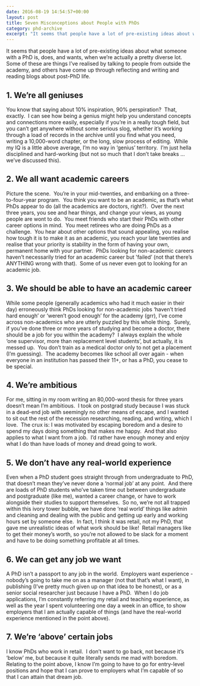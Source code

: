 ```yaml
---
date: 2016-08-19 14:54:57+00:00
layout: post
title: Seven Misconceptions about People with PhDs
category: phd-archive
excerpt: "It seems that people have a lot of pre-existing ideas about what someone with a PhD is, does, and wants, when we’re actually a pretty diverse lot."
---
```


It seems that people have a lot of pre-existing ideas about what someone with a PhD is, does, and wants, when we’re actually a pretty diverse lot.  Some of these are things I’ve realised by talking to people from outside the academy, and others have come up through reflecting and writing and reading blogs about post-PhD life.

## 1. We’re all geniuses  

You know that saying about 10% inspiration, 90% perspiration?  That, exactly.  I can see how being a genius might help you understand concepts and connections more easily, especially if you’re in a really tough field, but you can’t get anywhere without some serious slog, whether it’s working through a load of records in the archive until you find what you need, writing a 10,000-word chapter, or the long, slow process of editing.  While my IQ is a little above average, I’m no way in ‘genius’ territory.  I’m just hella disciplined and hard-working (but not so much that I don’t take breaks ... we’ve discussed this).

## 2. We all want academic careers  

Picture the scene.  You’re in your mid-twenties, and embarking on a three-to-four-year program.  You think you want to be an academic, as that’s what PhDs appear to do (all the academics are doctors, right?).  Over the next three years, you see and hear things, and change your views, as young people are wont to do.  You meet friends who start their PhDs with other career options in mind.  You meet retirees who are doing PhDs as a challenge.  You hear about other options that sound appealing, you realise how tough it is to make it as an academic, you reach your late twenties and realise that your priority is stability in the form of having your own, permanent home with your partner.  PhDs looking for non-academic careers haven’t necessarily tried for an academic career but 'failed’ (not that there’s ANYTHING wrong with that).  Some of us never even got to looking for an academic job.

## 3. We should be able to have an academic career  

While some people (generally academics who had it much easier in their day) erroneously think PhDs looking for non-academic jobs ‘haven’t tried hard enough’ or ‘weren’t good enough’ for the academy (grr), I’ve come across non-academics who are utterly puzzled by this whole thing.  Surely, if you’ve done three or more years of studying and become a doctor, there should be a job for you within the academy?  I always explain the whole ‘one supervisor, more than replacement level students’, but actually, it is messed up.  You don’t train as a medical doctor only to not get a placement (I’m guessing).  The academy becomes like school all over again - when everyone in an institution has passed their 11+, or has a PhD, you cease to be special.

## 4. We’re ambitious  

For me, sitting in my room writing an 80,000-word thesis for three years doesn’t mean I’m ambitious.  I took on postgrad study because I was stuck in a dead-end job with seemingly no other means of escape, and I wanted to sit out the rest of the recession researching, reading, and writing, which I love.  The crux is: I was motivated by escaping boredom and a desire to spend my days doing something that makes me happy.  And that also applies to what I want from a job.  I’d rather have enough money and enjoy what I do than have loads of money and dread going to work.

## 5. We don’t have any real-world experience  

Even when a PhD student goes straight through from undergraduate to PhD, that doesn’t mean they’ve never done a ‘normal job’ at any point.  And there are loads of PhD students who’ve taken time out between undergraduate and postgraduate (like me), wanted a career change, or have to work alongside their studies to support themselves.  So no, we’re not all trapped within this ivory tower bubble, we have done ‘real world’ things like admin and cleaning and dealing with the public and getting up early and working hours set by someone else.  In fact, I think it was retail, not my PhD, that gave me unrealistic ideas of what work should be like!  Retail managers like to get their money’s worth, so you’re not allowed to be slack for a moment and have to be doing something profitable at all times.

## 6. We can get any job we want  

A PhD isn’t a passport to any job in the world.  Employers want experience - nobody’s going to take me on as a manager (not that that’s what I want), in publishing (I’ve pretty much given up on that idea to be honest), or as a senior social researcher just because I have a PhD.  When I do job applications, I’m constantly referring my retail and teaching experience, as well as the year I spent volunteering one day a week in an office, to show employers that I am actually capable of things (and have the real-world experience mentioned in the point above).

## 7. We’re ‘above’ certain jobs  

I know PhDs who work in retail.  I don’t want to go back, not because it’s ‘below’ me, but because it quite literally sends me mad with boredom.  Relating to the point above, I know I’m going to have to go for entry-level positions and hope that I can prove to employers what I’m capable of so that I can attain that dream job.

